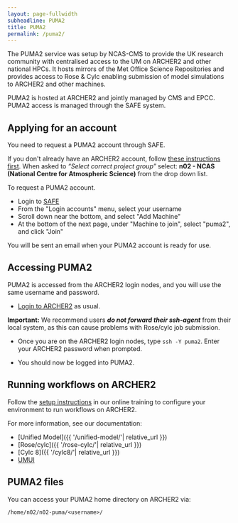 ```yaml
---
layout: page-fullwidth
subheadline: PUMA2
title: PUMA2
permalink: /puma2/
---
```


The PUMA2 service was setup by NCAS-CMS to provide the UK research community with centralised access to the UM on ARCHER2 and other national HPCs. 
It hosts mirrors of the Met Office Science Repositories and provides access to Rose & Cylc enabling submission of model simulations to ARCHER2 and other machines. 

PUMA2 is hosted at ARCHER2 and jointly managed by CMS and EPCC. PUMA2 access is managed through the SAFE system. 

## Applying for an account

You need to request a PUMA2 account through SAFE. 

If you don't already have an ARCHER2 account, follow [these instructions first](https://docs.archer2.ac.uk/quick-start/quickstart-users/#request-an-account-on-archer). 
When asked to *“Select correct project group”* select: **n02 - NCAS (National Centre for Atmospheric Science)** from the drop down list.

To request a PUMA2 account. 
* Login to [SAFE](https://safe.epcc.ed.ac.uk/)
* From the "Login accounts" menu, select your username
* Scroll down near the bottom, and select "Add Machine"
* At the bottom of the next page, under "Machine to join", select "puma2", and click "Join"

You will be sent an email when your PUMA2 account is ready for use. 

## Accessing PUMA2

PUMA2 is accessed from the ARCHER2 login nodes, and you will use the same username and password. 

* [Login to ARCHER2](https://docs.archer2.ac.uk/quick-start/quickstart-users/#login-to-archer2) as usual.

**Important:** We recommend users ***do not forward their ssh-agent*** from their local system, 
as this can cause problems with Rose/cylc job submission.

* Once you are on the ARCHER2 login nodes, type ```ssh -Y puma2```. Enter your ARCHER2 password when prompted.
  
* You should now be logged into PUMA2.

## Running workflows on ARCHER2

Follow the [setup instructions](https://ncas-cms.github.io/um-training/getting-setup-selfstudy.html) in our online training to configure your environment to run workflows on ARCHER2. 

For more information, see our documentation: 
* [Unified Model]({{ '/unified-model/'| relative_url }})
* [Rose/cylc]({{ '/rose-cylc/'| relative_url }})
* [Cylc 8]({{ '/cylc8/'| relative_url }})
* [UMUI](umui)

## PUMA2 files

You can access your PUMA2 home directory on ARCHER2 via:
```
/home/n02/n02-puma/<username>/
```
